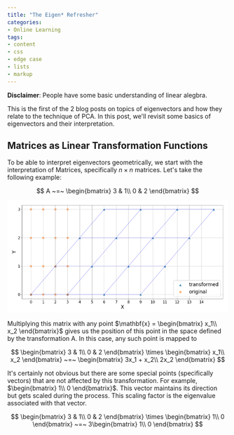 ```yaml
---
title: "The Eigen* Refresher"
categories:
- Online Learning
tags:
- content
- css
- edge case
- lists
- markup
---
```


**Disclaimer**: People have some basic understanding of linear alegbra.


This is the first of the 2 blog posts on topics of eigenvectors and how they relate to the technique of PCA. In this post, we'll revisit some basics of eigenvectors and their interpretation.

## Matrices as Linear Transformation Functions

To be able to interpret eigenvectors geometrically, we start with the interpretation of Matrices, specifically $n \times n$ matrices. Let's take the following example:

$$
A ~=~ \begin{bmatrix}
3 & 1\\
0 & 2
\end{bmatrix}
$$

![transformation_example](../assets/images/eigen_refresher/transformation_example.png)

Multiplying this matrix with any point $\mathbf{x} = \begin{bmatrix}
x_1\\
x_2
\end{bmatrix}$ gives us the position of this point in the space defined by the transformation A. In this case, any such point is mapped to

$$
\begin{bmatrix}
3 & 1\\
0 & 2
\end{bmatrix}
\times
\begin{bmatrix}
x_1\\
x_2
\end{bmatrix} ~=~ \begin{bmatrix}
3x_1 + x_2\\
2x_2
\end{bmatrix}
$$

It's certainly not obvious but there are some special points (specifically vectors) that are not affected by this transformation. For example, $\begin{bmatrix}
1\\
0
\end{bmatrix}$. This vector maintains its direction but gets scaled during the process. This scaling factor is the eigenvalue associated with that vector.

$$
\begin{bmatrix}
3 & 1\\
0 & 2
\end{bmatrix}
\times
\begin{bmatrix}
1\\
0
\end{bmatrix} ~=~ 3\begin{bmatrix}
1\\
0
\end{bmatrix}
$$